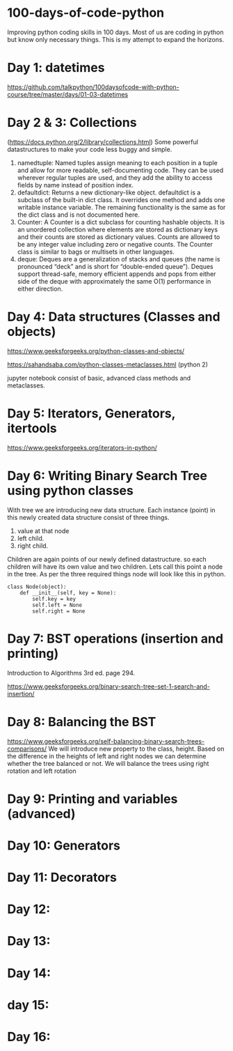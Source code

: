 # 100-days-of-code-python
Improving python coding skills in 100 days. Most of us are coding in python but know only necessary things. This is my attempt to expand the horizons. 

# Day 1: datetimes
https://github.com/talkpython/100daysofcode-with-python-course/tree/master/days/01-03-datetimes

# Day 2 & 3: Collections 
(https://docs.python.org/2/library/collections.html)
Some powerful datastructures to make your code less buggy and simple.
 1. namedtuple: Named tuples assign meaning to each position in a tuple and allow for more readable, self-documenting code. They can be used wherever regular tuples are used, and they add the ability to access fields by name instead of position index.
 2. defaultdict: Returns a new dictionary-like object. defaultdict is a subclass of the built-in dict class. It overrides one method and adds one writable instance variable. The remaining functionality is the same as for the dict class and is not documented here.
 3. Counter: A Counter is a dict subclass for counting hashable objects. It is an unordered collection where elements are stored as dictionary keys and their counts are stored as dictionary values. Counts are allowed to be any integer value including zero or negative counts. The Counter class is similar to bags or multisets in other languages.
 4. deque: Deques are a generalization of stacks and queues (the name is pronounced “deck” and is short for “double-ended queue”). Deques support thread-safe, memory efficient appends and pops from either side of the deque with approximately the same O(1) performance in either direction.
 
# Day 4: Data structures (Classes and objects)
https://www.geeksforgeeks.org/python-classes-and-objects/

https://sahandsaba.com/python-classes-metaclasses.html (python 2)

jupyter notebook consist of basic, advanced class methods and metaclasses.

# Day 5: Iterators, Generators, itertools
https://www.geeksforgeeks.org/iterators-in-python/

# Day 6: Writing Binary Search Tree using python classes
With tree we are introducing new data structure. Each instance (point) in this newly created data structure consist of three things.
1. value at that node
2. left child. 
3. right child.

Children are again points of our newly defined datastructure. so each children will have its own value and two children.
Lets call this point a node in the tree. As per the three required things node will look like this in python.
```
class Node(object):
    def __init__(self, key = None):
        self.key = key
        self.left = None
        self.right = None 
```

# Day 7: BST operations (insertion and printing)
Introduction to Algorithms 3rd ed. page 294.

https://www.geeksforgeeks.org/binary-search-tree-set-1-search-and-insertion/

# Day 8: Balancing the BST
https://www.geeksforgeeks.org/self-balancing-binary-search-trees-comparisons/
We will introduce new property to the class, height. Based on the difference in the heights of left and right nodes we can determine whether the tree balanced or not. We will balance the trees using right rotation and left rotation 

# Day 9: Printing and variables (advanced)

# Day 10: Generators

# Day 11: Decorators

# Day 12: 

# Day 13:

# Day 14: 

# day 15:

# Day 16:

